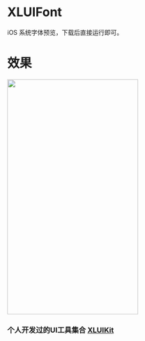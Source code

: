 # XLUIFont

iOS 系统字体预览，下载后直接运行即可。

# 效果

<img src="https://github.com/mengxianliang/XLUIFont/blob/master/GIF/1.gif" width=300 height=538 />

### 个人开发过的UI工具集合 [XLUIKit](https://github.com/mengxianliang/XLUIKit)
